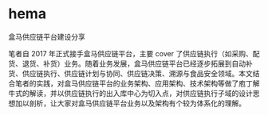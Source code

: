 # hema
盒马供应链平台建设分享

笔者自 2017 年正式接手盒马供应链平台，主要 cover 了供应链执行（如采购、配货、退货、补货）业务。随着业务发展，盒马供应链平台已经逐步拓展到自动补货、供应链执行、供应链计划与协同、供应链决策、溯源与食品安全领域。本文结合笔者的实践，对盒马供应链平台的业务架构、应用架构、技术架构等做了庖丁解牛式的解读，并以供应链执行的出入库中心为切入点，对供应链执行子域的设计思想加以剖析，让大家对盒马供应链平台业务以及架构有个较为体系化的理解。
